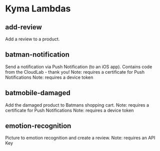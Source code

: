 # Kyma Lambdas

## add-review

Add a review to a product.

## batman-notification

Send a notification via Push Notification (to an iOS app).
Contains code from the CloudLab - thank you!
Note: requires a certificate for Push Notifications
Note: requires a device token

## batmobile-damaged

Add the damaged product to Batmans shopping cart.
Note: requires a certificate for Push Notifications
Note: requires a device token

## emotion-recognition

Picture to emotion recognition and create a review.
Note: requires an API Key